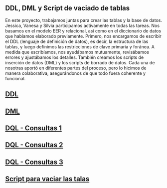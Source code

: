 ## DDL, DML y Script de vaciado de tablas

En este proyecto, trabajamos juntas para crear las tablas y la base de datos. Jessica, Vanesa y Silvia participamos activamente en todas las tareas. Nos basamos en el modelo EER y relacional, así como en el diccionario de datos que habíamos elaborado previamente. Primero, nos encargamos de escribir el DDL (lenguaje de definición de datos), es decir, la estructura de las tablas, y luego definimos las restricciones de clave primaria y foránea. A medida que escribíamos, nos ayudábamos mutuamente, revisábamos errores y ajustábamos los detalles. También creamos los scripts de inserción de datos (DML) y los scripts de borrado de datos. Cada una de nosotras aportó en diferentes partes del proceso, pero lo hicimos de manera colaborativa, asegurándonos de que todo fuera coherente y funcional.

## [DDL](https://github.com/Proyecto1k2024Grupo1/Panaderia/blob/main/BD/Estructura/DDL_Panader%C3%ADa.sql)
## [DML](https://github.com/Proyecto1k2024Grupo1/Panaderia/blob/main/BD/Estructura/DML_Panader%C3%ADa.sql)
## [DQL - Consultas 1](https://github.com/Proyecto1k2024Grupo1/Panaderia/blob/main/BD/Consultas/Consultas.md)
## [DQL - Consultas 2](https://github.com/Proyecto1k2024Grupo1/Panaderia/blob/main/BD/Consultas/PY712.md)
## [DQL - Consultas 3](https://github.com/Proyecto1k2024Grupo1/Panaderia/blob/main/BD/Consultas/PY813.md)
## [Script para vaciar las talas](https://github.com/Proyecto1k2024Grupo1/Panaderia/blob/main/BD/Estructura/VaciarTablas.sql)

